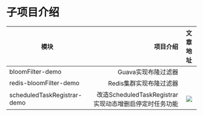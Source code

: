 # 子项目介绍
| 模块        | 项目介绍   |  文章地址  |
| --------   | -----:  | :----:  |
| bloomFilter-demo     | Guava实现布隆过滤器|        |
| redis-bloomFilter-demo        |    Redis集群实现布隆过滤器    |    |
| scheduledTaskRegistrar-demo        |   改造ScheduledTaskRegistrar实现动态增删启停定时任务功能   |   ![](https://www.goitman.cn/2020/11/02/Java%E7%94%9F%E6%88%90%E6%9C%89%E8%A7%84%E5%88%99%E7%9A%84%E7%BC%96%E5%8F%B7/)   |
